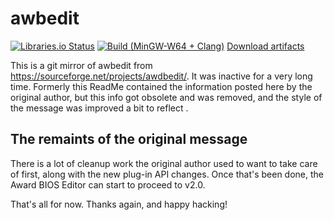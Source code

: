 awbedit
=======
[![Libraries.io Status](https://img.shields.io/librariesio/github/KOLANICH-mirrors/awdbedit.svg)](https://libraries.io/github/KOLANICH-mirrors/awdbedit)
[![Build (MinGW-W64 + Clang)](https://github.com/KOLANICH-mirrors/awdbedit/actions/workflows/build.yml/badge.svg)](https://github.com/KOLANICH-mirrors/awdbedit/actions/workflows/build.yml) [Download artifacts](https://nightly.link/KOLANICH-mirrors/awdbedit/workflows/build/master)

This is a git mirror of awbedit from https://sourceforge.net/projects/awdbedit/. It was inactive for a very long time. Formerly this ReadMe contained the information posted here by the original author, but this info got obsolete and was removed, and the style of the message was improved a bit to reflect .

The remaints of the original message
------------------------------------

There is a lot of cleanup work the original author used to want to take care of first, along with the new plug-in API changes. Once that's been done, the Award BIOS Editor can start to proceed to v2.0.

That's all for now. Thanks again, and happy hacking!

